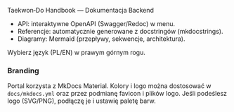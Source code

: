 Taekwon‑Do Handbook — Dokumentacja Backend

- API: interaktywne OpenAPI (Swagger/Redoc) w menu.
- Referencje: automatycznie generowane z docstringów (mkdocstrings).
- Diagramy: Mermaid (przepływy, sekwencje, architektura).

Wybierz język (PL/EN) w prawym górnym rogu.

### Branding
Portal korzysta z MkDocs Material. Kolory i logo można dostosować w `docs/mkdocs.yml` oraz przez podmianę favicon i plików logo. Jeśli podeślesz logo (SVG/PNG), podłączę je i ustawię paletę barw.

